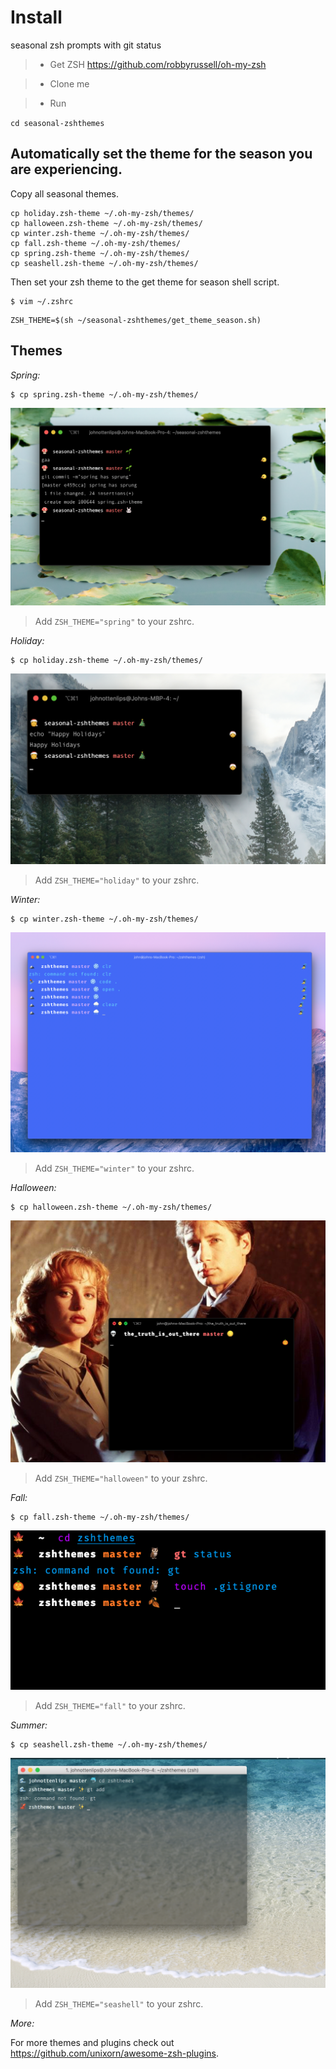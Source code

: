 # Install

seasonal zsh prompts with git status

>- Get ZSH https://github.com/robbyrussell/oh-my-zsh

>- Clone me

>- Run

`cd seasonal-zshthemes` 

## Automatically set the theme for the season you are experiencing. 

Copy all seasonal themes. 

```console
cp holiday.zsh-theme ~/.oh-my-zsh/themes/
cp halloween.zsh-theme ~/.oh-my-zsh/themes/
cp winter.zsh-theme ~/.oh-my-zsh/themes/
cp fall.zsh-theme ~/.oh-my-zsh/themes/
cp spring.zsh-theme ~/.oh-my-zsh/themes/
cp seashell.zsh-theme ~/.oh-my-zsh/themes/
```

Then set your zsh theme to the get theme for season shell script.

```console
$ vim ~/.zshrc
```

```
ZSH_THEME=$(sh ~/seasonal-zshthemes/get_theme_season.sh)
```

## Themes

*Spring:*

```console
$ cp spring.zsh-theme ~/.oh-my-zsh/themes/
```

![Screen Shot](spring.png?raw=true "Spring Screen Shot")
> Add `ZSH_THEME="spring"` to your zshrc.



*Holiday:*

```console
$ cp holiday.zsh-theme ~/.oh-my-zsh/themes/
```

![Screen Shot](holiday.png?raw=true "Holiday Screen Shot")
> Add `ZSH_THEME="holiday"` to your zshrc.


*Winter:*

```console
$ cp winter.zsh-theme ~/.oh-my-zsh/themes/
```

![Screen Shot](winter.png?raw=true "Winter Screen Shot")
> Add `ZSH_THEME="winter"` to your zshrc.

*Halloween:*

```console
$ cp halloween.zsh-theme ~/.oh-my-zsh/themes/
```

![Screen Shot](halloween.png?raw=true "Halloween Screen Shot")
> Add `ZSH_THEME="halloween"` to your zshrc.

*Fall:*

```console
$ cp fall.zsh-theme ~/.oh-my-zsh/themes/
```

![Screen Shot](fallscreenshot.png?raw=true "Fall Screen Shot")
> Add `ZSH_THEME="fall"` to your zshrc.


*Summer:*

```console
$ cp seashell.zsh-theme ~/.oh-my-zsh/themes/
```

![Screen Shot](screenshot.png?raw=true "Summer Screen Shot")
> Add `ZSH_THEME="seashell"` to your zshrc.

*More:*

For more themes and plugins check out https://github.com/unixorn/awesome-zsh-plugins.
